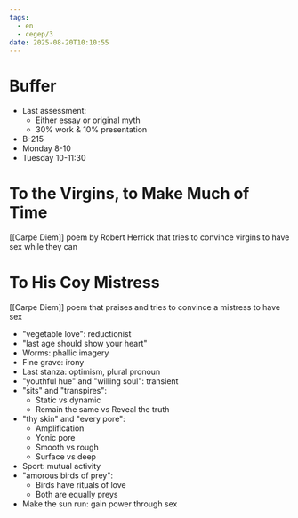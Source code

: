 ```yaml
---
tags:
  - en
  - cegep/3
date: 2025-08-20T10:10:55
---
```


# Buffer

- Last assessment:
	- Either essay or original myth
	- 30% work & 10% presentation
- B-215
- Monday 8-10
- Tuesday 10-11:30

# To the Virgins, to Make Much of Time

[[Carpe Diem]] poem by Robert Herrick that tries to convince virgins to have sex while they can

# To His Coy Mistress

[[Carpe Diem]] poem that praises and tries to convince a mistress to have sex

- "vegetable love": reductionist
- "last age should show your heart" 
- Worms: phallic imagery
- Fine grave: irony
- Last stanza: optimism, plural pronoun
- "youthful hue" and "willing soul": transient
- "sits" and "transpires":
	- Static vs dynamic
	- Remain the same vs Reveal the truth
- "thy skin" and "every pore":
	- Amplification
	- Yonic pore
	- Smooth vs rough
	- Surface vs deep
- Sport: mutual activity
- "amorous birds of prey":
	- Birds have rituals of love
	- Both are equally preys
- Make the sun run: gain power through sex